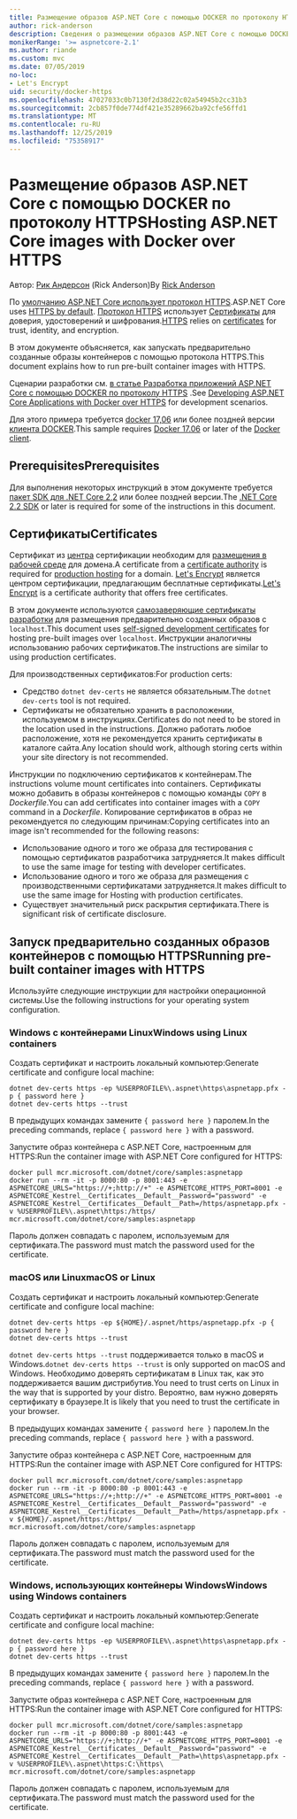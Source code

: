 ```yaml
---
title: Размещение образов ASP.NET Core с помощью DOCKER по протоколу HTTPS
author: rick-anderson
description: Сведения о размещении образов ASP.NET Core с помощью DOCKER по протоколу HTTPS
monikerRange: '>= aspnetcore-2.1'
ms.author: riande
ms.custom: mvc
ms.date: 07/05/2019
no-loc:
- Let's Encrypt
uid: security/docker-https
ms.openlocfilehash: 47027033c0b7130f2d38d22c02a54945b2cc31b3
ms.sourcegitcommit: 2cb857f0de774df421e35289662ba92cfe56ffd1
ms.translationtype: MT
ms.contentlocale: ru-RU
ms.lasthandoff: 12/25/2019
ms.locfileid: "75358917"
---
```

# <a name="hosting-aspnet-core-images-with-docker-over-https"></a><span data-ttu-id="15d9a-103">Размещение образов ASP.NET Core с помощью DOCKER по протоколу HTTPS</span><span class="sxs-lookup"><span data-stu-id="15d9a-103">Hosting ASP.NET Core images with Docker over HTTPS</span></span>

<span data-ttu-id="15d9a-104">Автор: [Рик Андерсон](https://twitter.com/RickAndMSFT) (Rick Anderson)</span><span class="sxs-lookup"><span data-stu-id="15d9a-104">By [Rick Anderson](https://twitter.com/RickAndMSFT)</span></span>

<span data-ttu-id="15d9a-105">По [умолчанию ASP.NET Core использует протокол HTTPS](/aspnet/core/security/enforcing-ssl).</span><span class="sxs-lookup"><span data-stu-id="15d9a-105">ASP.NET Core uses [HTTPS by default](/aspnet/core/security/enforcing-ssl).</span></span> <span data-ttu-id="15d9a-106">[Протокол HTTPS](https://en.wikipedia.org/wiki/HTTPS) использует [Сертификаты](https://en.wikipedia.org/wiki/Public_key_certificate) для доверия, удостоверений и шифрования.</span><span class="sxs-lookup"><span data-stu-id="15d9a-106">[HTTPS](https://en.wikipedia.org/wiki/HTTPS) relies on [certificates](https://en.wikipedia.org/wiki/Public_key_certificate) for trust, identity, and encryption.</span></span>

<span data-ttu-id="15d9a-107">В этом документе объясняется, как запускать предварительно созданные образы контейнеров с помощью протокола HTTPS.</span><span class="sxs-lookup"><span data-stu-id="15d9a-107">This document explains how to run pre-built container images with HTTPS.</span></span>

<span data-ttu-id="15d9a-108">Сценарии разработки см. [в статье Разработка приложений ASP.NET Core с помощью DOCKER по протоколу HTTPS](https://github.com/dotnet/dotnet-docker/blob/master/samples/aspnetapp/aspnetcore-docker-https-development.md) .</span><span class="sxs-lookup"><span data-stu-id="15d9a-108">See [Developing ASP.NET Core Applications with Docker over HTTPS](https://github.com/dotnet/dotnet-docker/blob/master/samples/aspnetapp/aspnetcore-docker-https-development.md) for development scenarios.</span></span>

<span data-ttu-id="15d9a-109">Для этого примера требуется [docker 17,06](https://docs.docker.com/release-notes/docker-ce) или более поздней версии [клиента DOCKER](https://www.docker.com/products/docker).</span><span class="sxs-lookup"><span data-stu-id="15d9a-109">This sample requires [Docker 17.06](https://docs.docker.com/release-notes/docker-ce) or later of the [Docker client](https://www.docker.com/products/docker).</span></span>

## <a name="prerequisites"></a><span data-ttu-id="15d9a-110">Prerequisites</span><span class="sxs-lookup"><span data-stu-id="15d9a-110">Prerequisites</span></span>

<span data-ttu-id="15d9a-111">Для выполнения некоторых инструкций в этом документе требуется [пакет SDK для .NET Core 2,2](https://www.microsoft.com/net/download) или более поздней версии.</span><span class="sxs-lookup"><span data-stu-id="15d9a-111">The [.NET Core 2.2 SDK](https://www.microsoft.com/net/download) or later is required for some of the instructions in this document.</span></span>

## <a name="certificates"></a><span data-ttu-id="15d9a-112">Сертификаты</span><span class="sxs-lookup"><span data-stu-id="15d9a-112">Certificates</span></span>

<span data-ttu-id="15d9a-113">Сертификат из [центра](https://wikipedia.org/wiki/Certificate_authority) сертификации необходим для [размещения в рабочей среде](https://blogs.msdn.microsoft.com/webdev/2017/11/29/configuring-https-in-asp-net-core-across-different-platforms/) для домена.</span><span class="sxs-lookup"><span data-stu-id="15d9a-113">A certificate from a [certificate authority](https://wikipedia.org/wiki/Certificate_authority) is required for [production hosting](https://blogs.msdn.microsoft.com/webdev/2017/11/29/configuring-https-in-asp-net-core-across-different-platforms/) for a domain.</span></span> <span data-ttu-id="15d9a-114">[Let's Encrypt](https://letsencrypt.org/) является центром сертификации, предлагающим бесплатные сертификаты.</span><span class="sxs-lookup"><span data-stu-id="15d9a-114">[Let's Encrypt](https://letsencrypt.org/) is a certificate authority that offers free certificates.</span></span>

<span data-ttu-id="15d9a-115">В этом документе используются [самозаверяющие сертификаты разработки](https://en.wikipedia.org/wiki/Self-signed_certificate) для размещения предварительно созданных образов с `localhost`.</span><span class="sxs-lookup"><span data-stu-id="15d9a-115">This document uses [self-signed development certificates](https://en.wikipedia.org/wiki/Self-signed_certificate) for hosting pre-built images over `localhost`.</span></span> <span data-ttu-id="15d9a-116">Инструкции аналогичны использованию рабочих сертификатов.</span><span class="sxs-lookup"><span data-stu-id="15d9a-116">The instructions are similar to using production certificates.</span></span>

<span data-ttu-id="15d9a-117">Для производственных сертификатов:</span><span class="sxs-lookup"><span data-stu-id="15d9a-117">For production certs:</span></span>

* <span data-ttu-id="15d9a-118">Средство `dotnet dev-certs` не является обязательным.</span><span class="sxs-lookup"><span data-stu-id="15d9a-118">The `dotnet dev-certs` tool is not required.</span></span>
* <span data-ttu-id="15d9a-119">Сертификаты не обязательно хранить в расположении, используемом в инструкциях.</span><span class="sxs-lookup"><span data-stu-id="15d9a-119">Certificates do not need to be stored in the location used in the instructions.</span></span> <span data-ttu-id="15d9a-120">Должно работать любое расположение, хотя не рекомендуется хранить сертификаты в каталоге сайта.</span><span class="sxs-lookup"><span data-stu-id="15d9a-120">Any location should work, although storing certs within your site directory is not recommended.</span></span>

<span data-ttu-id="15d9a-121">Инструкции по подключению сертификатов к контейнерам.</span><span class="sxs-lookup"><span data-stu-id="15d9a-121">The instructions volume mount certificates into containers.</span></span> <span data-ttu-id="15d9a-122">Сертификаты можно добавить в образы контейнеров с помощью команды `COPY` в *Dockerfile*.</span><span class="sxs-lookup"><span data-stu-id="15d9a-122">You can add certificates into container images with a `COPY` command in a *Dockerfile*.</span></span> <span data-ttu-id="15d9a-123">Копирование сертификатов в образ не рекомендуется по следующим причинам:</span><span class="sxs-lookup"><span data-stu-id="15d9a-123">Copying certificates into an image isn't recommended for the following reasons:</span></span>

* <span data-ttu-id="15d9a-124">Использование одного и того же образа для тестирования с помощью сертификатов разработчика затрудняется.</span><span class="sxs-lookup"><span data-stu-id="15d9a-124">It makes difficult to use the same image for testing with developer certificates.</span></span>
* <span data-ttu-id="15d9a-125">Использование одного и того же образа для размещения с производственными сертификатами затрудняется.</span><span class="sxs-lookup"><span data-stu-id="15d9a-125">It makes difficult to use the same image for Hosting with production certificates.</span></span>
* <span data-ttu-id="15d9a-126">Существует значительный риск раскрытия сертификата.</span><span class="sxs-lookup"><span data-stu-id="15d9a-126">There is significant risk of certificate disclosure.</span></span>

## <a name="running-pre-built-container-images-with-https"></a><span data-ttu-id="15d9a-127">Запуск предварительно созданных образов контейнеров с помощью HTTPS</span><span class="sxs-lookup"><span data-stu-id="15d9a-127">Running pre-built container images with HTTPS</span></span>

<span data-ttu-id="15d9a-128">Используйте следующие инструкции для настройки операционной системы.</span><span class="sxs-lookup"><span data-stu-id="15d9a-128">Use the following instructions for your operating system configuration.</span></span>

### <a name="windows-using-linux-containers"></a><span data-ttu-id="15d9a-129">Windows с контейнерами Linux</span><span class="sxs-lookup"><span data-stu-id="15d9a-129">Windows using Linux containers</span></span>

<span data-ttu-id="15d9a-130">Создать сертификат и настроить локальный компьютер:</span><span class="sxs-lookup"><span data-stu-id="15d9a-130">Generate certificate and configure local machine:</span></span>

```dotnetcli
dotnet dev-certs https -ep %USERPROFILE%\.aspnet\https\aspnetapp.pfx -p { password here }
dotnet dev-certs https --trust
```

<span data-ttu-id="15d9a-131">В предыдущих командах замените `{ password here }` паролем.</span><span class="sxs-lookup"><span data-stu-id="15d9a-131">In the preceding commands, replace `{ password here }` with a password.</span></span>

<span data-ttu-id="15d9a-132">Запустите образ контейнера с ASP.NET Core, настроенным для HTTPS:</span><span class="sxs-lookup"><span data-stu-id="15d9a-132">Run the container image with ASP.NET Core configured for HTTPS:</span></span>

```console
docker pull mcr.microsoft.com/dotnet/core/samples:aspnetapp
docker run --rm -it -p 8000:80 -p 8001:443 -e ASPNETCORE_URLS="https://+;http://+" -e ASPNETCORE_HTTPS_PORT=8001 -e ASPNETCORE_Kestrel__Certificates__Default__Password="password" -e ASPNETCORE_Kestrel__Certificates__Default__Path=/https/aspnetapp.pfx -v %USERPROFILE%\.aspnet\https:/https/ mcr.microsoft.com/dotnet/core/samples:aspnetapp
```

<span data-ttu-id="15d9a-133">Пароль должен совпадать с паролем, используемым для сертификата.</span><span class="sxs-lookup"><span data-stu-id="15d9a-133">The password must match the password used for the certificate.</span></span>

### <a name="macos-or-linux"></a><span data-ttu-id="15d9a-134">macOS или Linux</span><span class="sxs-lookup"><span data-stu-id="15d9a-134">macOS or Linux</span></span>

<span data-ttu-id="15d9a-135">Создать сертификат и настроить локальный компьютер:</span><span class="sxs-lookup"><span data-stu-id="15d9a-135">Generate certificate and configure local machine:</span></span>

```dotnetcli
dotnet dev-certs https -ep ${HOME}/.aspnet/https/aspnetapp.pfx -p { password here }
dotnet dev-certs https --trust
```

<span data-ttu-id="15d9a-136">`dotnet dev-certs https --trust` поддерживается только в macOS и Windows.</span><span class="sxs-lookup"><span data-stu-id="15d9a-136">`dotnet dev-certs https --trust` is only supported on macOS and Windows.</span></span> <span data-ttu-id="15d9a-137">Необходимо доверять сертификатам в Linux так, как это поддерживается вашим дистрибутив.</span><span class="sxs-lookup"><span data-stu-id="15d9a-137">You need to trust certs on Linux in the way that is supported by your distro.</span></span> <span data-ttu-id="15d9a-138">Вероятно, вам нужно доверять сертификату в браузере.</span><span class="sxs-lookup"><span data-stu-id="15d9a-138">It is likely that you need to trust the certificate in your browser.</span></span>

<span data-ttu-id="15d9a-139">В предыдущих командах замените `{ password here }` паролем.</span><span class="sxs-lookup"><span data-stu-id="15d9a-139">In the preceding commands, replace `{ password here }` with a password.</span></span>

<span data-ttu-id="15d9a-140">Запустите образ контейнера с ASP.NET Core, настроенным для HTTPS:</span><span class="sxs-lookup"><span data-stu-id="15d9a-140">Run the container image with ASP.NET Core configured for HTTPS:</span></span>

```console
docker pull mcr.microsoft.com/dotnet/core/samples:aspnetapp
docker run --rm -it -p 8000:80 -p 8001:443 -e ASPNETCORE_URLS="https://+;http://+" -e ASPNETCORE_HTTPS_PORT=8001 -e ASPNETCORE_Kestrel__Certificates__Default__Password="password" -e ASPNETCORE_Kestrel__Certificates__Default__Path=/https/aspnetapp.pfx -v ${HOME}/.aspnet/https:/https/ mcr.microsoft.com/dotnet/core/samples:aspnetapp
```

<span data-ttu-id="15d9a-141">Пароль должен совпадать с паролем, используемым для сертификата.</span><span class="sxs-lookup"><span data-stu-id="15d9a-141">The password must match the password used for the certificate.</span></span>

### <a name="windows-using-windows-containers"></a><span data-ttu-id="15d9a-142">Windows, использующих контейнеры Windows</span><span class="sxs-lookup"><span data-stu-id="15d9a-142">Windows using Windows containers</span></span>

<span data-ttu-id="15d9a-143">Создать сертификат и настроить локальный компьютер:</span><span class="sxs-lookup"><span data-stu-id="15d9a-143">Generate certificate and configure local machine:</span></span>

```dotnetcli
dotnet dev-certs https -ep %USERPROFILE%\.aspnet\https\aspnetapp.pfx -p { password here }
dotnet dev-certs https --trust
```

<span data-ttu-id="15d9a-144">В предыдущих командах замените `{ password here }` паролем.</span><span class="sxs-lookup"><span data-stu-id="15d9a-144">In the preceding commands, replace `{ password here }` with a password.</span></span>

<span data-ttu-id="15d9a-145">Запустите образ контейнера с ASP.NET Core, настроенным для HTTPS:</span><span class="sxs-lookup"><span data-stu-id="15d9a-145">Run the container image with ASP.NET Core configured for HTTPS:</span></span>

```console
docker pull mcr.microsoft.com/dotnet/core/samples:aspnetapp
docker run --rm -it -p 8000:80 -p 8001:443 -e ASPNETCORE_URLS="https://+;http://+" -e ASPNETCORE_HTTPS_PORT=8001 -e ASPNETCORE_Kestrel__Certificates__Default__Password="password" -e ASPNETCORE_Kestrel__Certificates__Default__Path=\https\aspnetapp.pfx -v %USERPROFILE%\.aspnet\https:C:\https\ mcr.microsoft.com/dotnet/core/samples:aspnetapp
```

<span data-ttu-id="15d9a-146">Пароль должен совпадать с паролем, используемым для сертификата.</span><span class="sxs-lookup"><span data-stu-id="15d9a-146">The password must match the password used for the certificate.</span></span>
